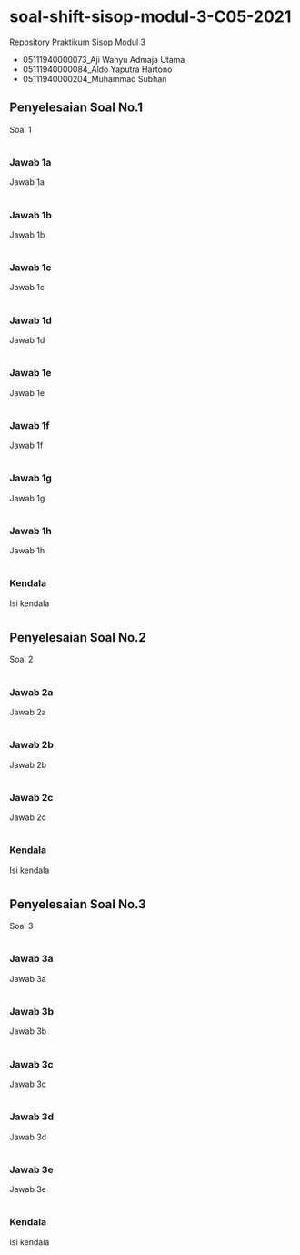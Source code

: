 # soal-shift-sisop-modul-3-C05-2021

Repository Praktikum Sisop Modul 3
- 05111940000073_Aji Wahyu Admaja Utama
- 05111940000084_Aldo Yaputra Hartono
- 05111940000204_Muhammad Subhan

## Penyelesaian Soal No.1
Soal 1

#
### Jawab 1a
Jawab 1a

#
### Jawab 1b
Jawab 1b

#
### Jawab 1c
Jawab 1c

#
### Jawab 1d
Jawab 1d

#
### Jawab 1e
Jawab 1e

#
### Jawab 1f
Jawab 1f

#
### Jawab 1g
Jawab 1g

#
### Jawab 1h
Jawab 1h

#
### Kendala
Isi kendala

#
## Penyelesaian Soal No.2
Soal 2

#
### Jawab 2a
Jawab 2a

#
### Jawab 2b
Jawab 2b

#
### Jawab 2c
Jawab 2c

#
### Kendala
Isi kendala

#
## Penyelesaian Soal No.3
Soal 3

#
### Jawab 3a
Jawab 3a

#
### Jawab 3b
Jawab 3b

#
### Jawab 3c
Jawab 3c

#
### Jawab 3d
Jawab 3d

#
### Jawab 3e
Jawab 3e

#
### Kendala
Isi kendala
